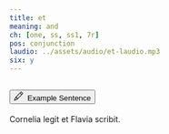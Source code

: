 ```yaml
---
title: et
meaning: and
ch: [one, ss, ss1, 7r]
pos: conjunction
laudio: ../assets/audio/et-laudio.mp3
six: y
---
```

<div class="accordion caro-accordion" id="accordionExample">
    <div class="accordion-item">
          <h2 class="accordion-header">
            <button class="accordion-button collapsed" type="button" data-bs-toggle="collapse" data-bs-target="#et1" aria-expanded="false" aria-controls="et1">
              <svg xmlns="http://www.w3.org/2000/svg" width="16" height="16" fill="currentColor" class="bi bi-pencil" viewBox="0 0 16 16"><path d="M12.146.146a.5.5 0 0 1 .708 0l3 3a.5.5 0 0 1 0 .708l-10 10a.5.5 0 0 1-.168.11l-5 2a.5.5 0 0 1-.65-.65l2-5a.5.5 0 0 1 .11-.168zM11.207 2.5 13.5 4.793 14.793 3.5 12.5 1.207zm1.586 3L10.5 3.207 4 9.707V10h.5a.5.5 0 0 1 .5.5v.5h.5a.5.5 0 0 1 .5.5v.5h.293zm-9.761 5.175-.106.106-1.528 3.821 3.821-1.528.106-.106A.5.5 0 0 1 5 12.5V12h-.5a.5.5 0 0 1-.5-.5V11h-.5a.5.5 0 0 1-.468-.325"/>
</svg>&#160; Example Sentence
            </button>
          </h2>
          <div id="et1" class="accordion-collapse collapse">
            <div class="accordion-body">
              Cornelia
              <a data-bs-toggle="tooltip" data-bs-title="reads">legit</a> 
              <a data-bs-toggle="tooltip" data-bs-title="and"><span class="{{ page.pos }}-underline">et</span></a> 
              Flavia 
              <a data-bs-toggle="tooltip" data-bs-title="writes">scribit.</a>
            </div>
          </div>
        </div>
</div>